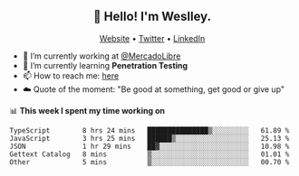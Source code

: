 <h2 align="center">👋 Hello! I'm Weslley.</h2>
<p align="center">
  <a href="http://weslleyneri.com.br">Website</a> •
  <a href="https://twitter.com/Weslley_Neri">Twitter</a> •
  <a href="https://www.linkedin.com/in/weslley-neri-3658908b">LinkedIn</a>
</p>


- 🔭 I’m currently working at [@MercadoLibre](https://github.com/mercadolibre)
- 🌱 I’m currently learning **Penetration Testing**
- 📫 How to reach me: [here](mailto:weslley39@gmail.com)
- ☁️ Quote of the moment: "Be good at something, get good or give up"

📊 **This week I spent my time working on**
<!--START_SECTION:waka-->
```text
TypeScript        8 hrs 24 mins   ███████████████▒░░░░░░░░░   61.89 % 
JavaScript        3 hrs 25 mins   ██████▒░░░░░░░░░░░░░░░░░░   25.13 % 
JSON              1 hr 29 mins    ██▓░░░░░░░░░░░░░░░░░░░░░░   10.98 % 
Gettext Catalog   8 mins          ▒░░░░░░░░░░░░░░░░░░░░░░░░   01.01 % 
Other             5 mins          ▒░░░░░░░░░░░░░░░░░░░░░░░░   00.70 % 
```
<!--END_SECTION:waka-->

<!-- Inspired by https://github.com/gruselhaus/gruselhaus -->